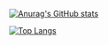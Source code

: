 [![Anurag's GitHub stats](https://github-readme-stats.vercel.app/api?username=digital-magic-dev&count_private=true)](https://github.com/anuraghazra/github-readme-stats)

[![Top Langs](https://github-readme-stats.vercel.app/api/top-langs?username=digital-magic-dev&count_private=true&theme=react)](https://github.com/anuraghazra/github-readme-stats)
